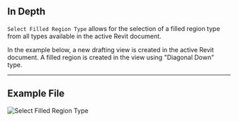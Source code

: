 ## In Depth
`Select Filled Region Type` allows for the selection of a filled region type from all types available in the active Revit document.

In the example below, a new drafting view is created in the active Revit document. A filled region is created in the view using "Diagonal Down" type.

___
## Example File

![Select Filled Region Type](./DSRevitNodesUI.FilledRegionTypes_img.jpg)